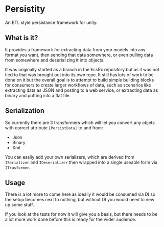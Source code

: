 # Persistity

An ETL style persistance framework for unity.

## What is it?

It provides a framework for extracting data from your models into any format you want, then sending that data somewhere, or even pulling data from somewhere and deserializing it into objects.

It was originally started as a branch in the EcsRx repository but as it was not tied to that was brought out into its own repo. It still has lots of work to be done on it but the overall goal is to attempt to build simple building blocks for consumers to create larger workflows of data, such as scenarios like extracting data as JSON and posting to a web service, or extracting data as binary and putting into a flat file.

## Serialization

So currently there are 3 transformers which will let you convert any objets with correct attribute `[PersistData]` to and from:

- Json
- Binary
- Xml

You can easily add your own serializers, which are derived from `ISerializer` and `IDeserializer` then wrapped into a single useable form via `ITrasformer`.

## Usage
There is a lot more to come here as ideally it would be consumed via DI so the setup becomes next to nothing, but without DI you would need to new up some stuff.

If you look at the tests for now it will give you a basis, but there needs to be a lot more work done before this is ready for the wider audience.